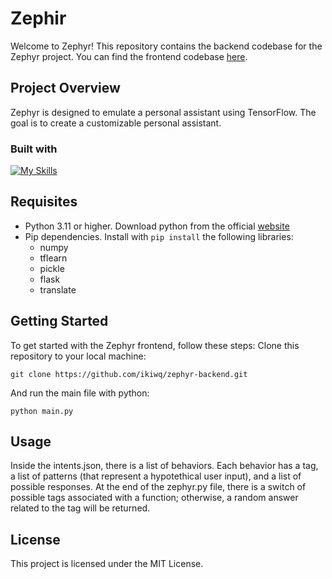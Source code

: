# Zephir
Welcome to Zephyr! This repository contains the backend codebase for the Zephyr project. You can find the frontend codebase [here](https://github.com/ikiwq/zephyr-frontend).

## Project Overview

Zephyr is designed to emulate a personal assistant using TensorFlow. The goal is to create a customizable personal assistant.
### Built with
[![My Skills](https://skillicons.dev/icons?i=python,flask,tensorflow&theme=light)](https://skillicons.dev)

## Requisites
- Python 3.11 or higher. Download python from the official [website](https://www.python.org)
- Pip dependencies. Install with ```pip install``` the following libraries:
    - numpy
    - tflearn
    - pickle
    - flask
    - translate
       
## Getting Started

To get started with the Zephyr frontend, follow these steps:
Clone this repository to your local machine:

    git clone https://github.com/ikiwq/zephyr-backend.git

And run the main file with python:

    python main.py

## Usage
Inside the intents.json, there is a list of behaviors. Each behavior has a tag, a list of patterns (that represent a hypotethical user input), and a list of possible responses.
At the end of the zephyr.py file, there is a switch of possible tags associated with a function; otherwise, a random answer related to the tag will be returned.

## License

This project is licensed under the MIT License.
